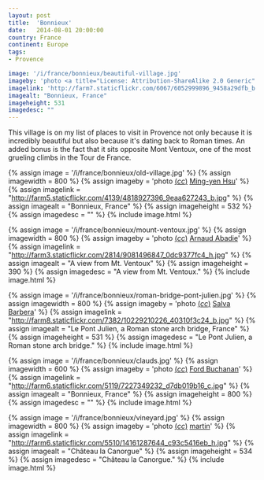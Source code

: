 ```yaml
---
layout: post
title:  'Bonnieux'
date:   2014-08-01 20:00:00
country: France
continent: Europe
tags:
- Provence

image: '/i/france/bonnieux/beautiful-village.jpg'
imageby: 'photo <a title="License: Attribution-ShareAlike 2.0 Generic" href="https://creativecommons.org/licenses/by-sa/2.0/">(<em>cc</em>)</a> <a href="http://www.flickr.com/photos/michalo/6052999896">Michal Osmenda</a>'
imagelink: 'http://farm7.staticflickr.com/6067/6052999896_9458a29dfb_b.jpg'
imagealt: "Bonnieux, France"
imageheight: 531
imagedesc: ""
---
```

This village is on my list of places to visit in Provence not only because it is incredibly beautiful but also because it's dating back to Roman times. An added bonus is the fact that it sits opposite Mont Ventoux, one of the most grueling climbs in the Tour de France.

{% assign image = '/i/france/bonnieux/old-village.jpg' %}
{% assign imagewidth = 800 %}
{% assign imageby = 'photo <a title="License: Attribution-NoDerivs 2.0 Generic" href="https://creativecommons.org/licenses/by-nd/2.0/">(<em>cc</em>)</a> <a href="http://www.flickr.com/photos/myhsu/4818927396">Ming-yen Hsu</a>' %}
{% assign imagelink = "http://farm5.staticflickr.com/4139/4818927396_9eaa627243_b.jpg" %}
{% assign imagealt = "Bonnieux, France" %}
{% assign imageheight = 532 %}
{% assign imagedesc = "" %}
{% include image.html %}

{% assign image = '/i/france/bonnieux/mount-ventoux.jpg' %}
{% assign imagewidth = 800 %}
{% assign imageby = 'photo <a title="License: Attribution 2.0 Generic" href="https://creativecommons.org/licenses/by/2.0/">(<em>cc</em>)</a> <a href="http://www.flickr.com/photos/arnaudabadie/9081496847">Arnaud Abadie</a>' %}
{% assign imagelink = "http://farm3.staticflickr.com/2814/9081496847_0dc9377fc4_h.jpg" %}
{% assign imagealt = "A view from Mt. Ventoux" %}
{% assign imageheight = 390 %}
{% assign imagedesc = "A view from Mt. Ventoux." %}
{% include image.html %}

{% assign image = '/i/france/bonnieux/roman-bridge-pont-julien.jpg' %}
{% assign imagewidth = 800 %}
{% assign imageby = 'photo <a title="License: Attribution 2.0 Generic" href="https://creativecommons.org/licenses/by/2.0/">(<em>cc</em>)</a> <a href="http://www.flickr.com/photos/decar66/10229210226">Salva Barbera</a>' %}
{% assign imagelink = "http://farm8.staticflickr.com/7382/10229210226_40310f3c24_b.jpg" %}
{% assign imagealt = "Le Pont Julien, a Roman stone arch bridge, France" %}
{% assign imageheight = 531 %}
{% assign imagedesc = "Le Pont Julien, a Roman stone arch bridge." %}
{% include image.html %}

{% assign image = '/i/france/bonnieux/clauds.jpg' %}
{% assign imagewidth = 600 %}
{% assign imageby = 'photo <a title="License: Attribution 2.0 Generic" href="https://creativecommons.org/licenses/by/2.0/">(<em>cc</em>)</a> <a href="http://www.flickr.com/photos/fordbuchanan/7227349232">Ford Buchanan</a>' %}
{% assign imagelink = "http://farm6.staticflickr.com/5119/7227349232_d7db019b16_c.jpg" %}
{% assign imagealt = "Bonnieux, France" %}
{% assign imageheight = 800 %}
{% assign imagedesc = "" %}
{% include image.html %}

{% assign image = '/i/france/bonnieux/vineyard.jpg' %}
{% assign imagewidth = 800 %}
{% assign imageby = 'photo <a title="License: Attribution-NoDerivs 2.0 Generic" href="https://creativecommons.org/licenses/by-nd/2.0/">(<em>cc</em>)</a> <a href="http://www.flickr.com/photos/x1klima/14161287644">martin</a>' %}
{% assign imagelink = "http://farm6.staticflickr.com/5510/14161287644_c93c5416eb_h.jpg" %}
{% assign imagealt = "Château la Canorgue" %}
{% assign imageheight = 534 %}
{% assign imagedesc = "Château la Canorgue." %}
{% include image.html %}
